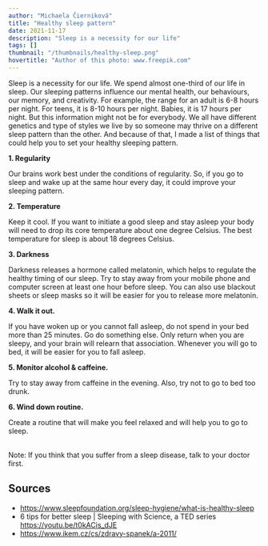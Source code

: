 ```yaml
---
author: "Michaela Čierniková"
title: "Healthy sleep pattern"
date: 2021-11-17
description: "Sleep is a necessity for our life"
tags: []
thumbnail: "/thumbnails/healthy-sleep.png"
hovertitle: "Author of this photo: www.freepik.com"
---
```


Sleep is a necessity for our life. We spend almost one-third of our life in sleep. Our sleeping patterns influence our mental health, our behaviours, our memory, and creativity. For example, the range for an adult is 6-8 hours per night. For teens, it is 8-10 hours per night. Babies, it is 17 hours per night. But this information might not be for everybody. We all have different genetics and type of styles we live by so someone may thrive on a different sleep pattern than the other. And because of that, I made a list of things that could help you to set your healthy sleeping pattern.

**1. Regularity**

Our brains work best under the conditions of regularity. So, if you go to sleep and wake up at the same hour every day, it could improve your sleeping pattern.

**2. Temperature**

Keep it cool. If you want to initiate a good sleep and stay asleep your body will need to drop its core temperature about one degree Celsius. The best temperature for sleep is about 18 degrees Celsius.

**3. Darkness**

Darkness releases a hormone called melatonin, which helps to regulate the healthy timing of our sleep. Try to stay away from your mobile phone and computer screen at least one hour before sleep. You can also use blackout sheets or sleep masks so it will be easier for you to release more melatonin.

**4. Walk it out.**

If you have woken up or you cannot fall asleep, do not spend in your bed more than 25 minutes. Go do something else. Only return when you are sleepy, and your brain will relearn that association. Whenever you will go to bed, it will be easier for you to fall asleep.

**5. Monitor alcohol & caffeine.**

Try to stay away from caffeine in the evening. Also, try not to go to bed too drunk.

**6. Wind down routine.**

Create a routine that will make you feel relaxed and will help you to go to sleep.

<br>
Note: If you think that you suffer from a sleep disease, talk to your doctor first.

## Sources
- https://www.sleepfoundation.org/sleep-hygiene/what-is-healthy-sleep
- 6 tips for better sleep | Sleeping with Science, a TED series https://youtu.be/t0kACis_dJE
- https://www.ikem.cz/cs/zdravy-spanek/a-2011/
